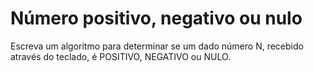 # Número positivo, negativo ou nulo
Escreva um algoritmo para determinar se um dado número N, recebido através do teclado, é POSITIVO, NEGATIVO ou NULO.

